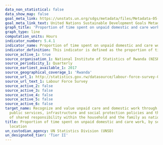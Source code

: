 ```yaml
---
data_non_statistical: false
data_show_map: false
goal_meta_link: https://unstats.un.org/sdgs/metadata/files/Metadata-05-04-01.pdf
goal_meta_link_text: United Nations Sustainable Development Goals Metadata (PDF 337 KB)
graph_title: 'Proportion of time spent on unpaid domestic and care work, by sex,age and location'
graph_type: line
computation_units: Hours 
indicator_number: 5.4.1
indicator_name: Proportion of time spent on unpaid domestic and care work, by sex,age and location
indicator_definition: This indicator is defined as the proportion of time spent in a day on unpaid domestic and care work by men and women. Unpaid domestic and care work refers to activities related to the provision of services for own final use by household members, or by family members living in other households.
source_active_1: true
source_organisation_1: National Institute of Statistics of Rwanda (NISR) 
source_periodicity_1: Quarterly  
source_earliest_available_1: 2017
source_geographical_coverage_1: 'Rwanda'
source_url_1: http://statistics.gov.rw/datasource/labour-force-survey-0
source_url_text_1: Labour Force Survey
source_active_2: false
source_active_3: false
source_active_4: false
source_active_5: false
source_active_6: false
target_name: Recognize and value unpaid care and domestic work through the provision of
  public services, infrastructure and social protection policies and the promotion
  of shared responsibility within the household and the family as nationally appropriate
title: Proportion of time spent on unpaid domestic and care work, by sex, age and
  location
un_custodian_agency: UN Statistics Division (UNSD)
un_designated_tier: 'Tier II'
---
```

